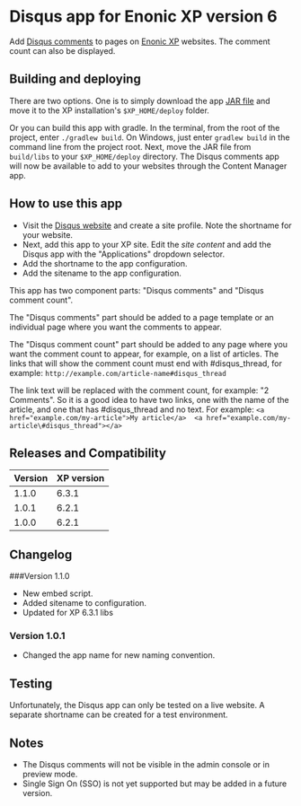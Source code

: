 # Disqus app for Enonic XP version 6

Add [Disqus comments](https://disqus.com) to pages on [Enonic XP](https://github.com/enonic/xp) websites. The comment count can also be 
displayed.

## Building and deploying

There are two options. One is to simply download the app [JAR file](http://repo.enonic.com/public/com/enonic/social/app-disqus/1.1.0/app-disqus-1.1.0.jar) and move it to the XP installation's `$XP_HOME/deploy` folder.

Or you can build this app with gradle. In the terminal, from the root of the project, enter `./gradlew build`. On Windows, just enter `gradlew build` 
in the command line from the project root. Next, move the JAR file from `build/libs` to your `$XP_HOME/deploy` directory. The Disqus comments 
app will now be available to add to your websites through the Content Manager app.

## How to use this app

* Visit the [Disqus website](https://disqus.com/admin/create/) and create a site profile. Note the shortname for your website.
* Next, add this app to your XP site. Edit the *site content* and add the Disqus app with the "Applications" dropdown selector.
* Add the shortname to the app configuration.
* Add the sitename to the app configuration.

This app has two component parts: "Disqus comments" and "Disqus comment count". 

The "Disqus comments" part should be added to a page template or an individual page where you want the comments to appear. 

The "Disqus comment count" part should be added to any page where you want the comment count to appear, for example, on a list of articles. 
The links that will show the comment count must end with \#disqus_thread, for example: `http://example.com/article-name#disqus_thread`

The link text will be replaced with the comment count, for example: "2 Comments". So it is a good idea to have two links, one with the
name of the article, and one that has \#disqus_thread and no text. For example: `<a href="example.com/my-article">My article</a> 
<a href="example.com/my-article\#disqus_thread"></a>`

## Releases and Compatibility

| Version        | XP version |
| ------------- | ------------- |
| 1.1.0 | 6.3.1 |
| 1.0.1 | 6.2.1 |
| 1.0.0 | 6.2.1 |

## Changelog
###Version 1.1.0

* New embed script.
* Added sitename to configuration.
* Updated for XP 6.3.1 libs

### Version 1.0.1 

* Changed the app name for new naming convention.

## Testing

Unfortunately, the Disqus app can only be tested on a live website. A separate shortname can be created for a test environment.

## Notes

* The Disqus comments will not be visible in the admin console or in preview mode.
* Single Sign On (SSO) is not yet supported but may be added in a future version.
